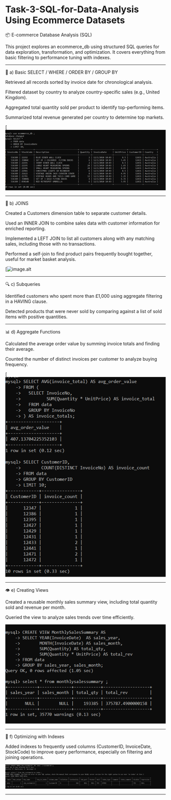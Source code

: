 # Task-3-SQL-for-Data-Analysis Using Ecommerce Datasets
📦 E-commerce Database Analysis (SQL)

This project explores an ecommerce_db using structured SQL queries for data exploration, transformation, and optimization. It covers everything from basic filtering to performance tuning with indexes.
___
 
🧾 a) Basic SELECT / WHERE / ORDER BY / GROUP BY

Retrieved all records sorted by invoice date for chronological analysis.

Filtered dataset by country to analyze country-specific sales (e.g., United Kingdom).

Aggregated total quantity sold per product to identify top-performing items.

Summarized total revenue generated per country to determine top markets.

[![image.alt](https://github.com/Saktalmale16/Task-3---Task-3-SQL-for-Data-Analysis/blob/main/1sql.PNG)
___

🔗 b) JOINS

Created a Customers dimension table to separate customer details.

Used an INNER JOIN to combine sales data with customer information for enriched reporting.

Implemented a LEFT JOIN to list all customers along with any matching sales, including those with no transactions.

Performed a self-join to find product pairs frequently bought together, useful for market basket analysis.

[![image.alt]([![image.alt](https://github.com/Saktalmale16/Task-3---Task-3-SQL-for-Data-Analysis/blob/main/1sql.PNG))

___

🔍 c) Subqueries

Identified customers who spent more than £1,000 using aggregate filtering in a HAVING clause.

Detected products that were never sold by comparing against a list of sold items with positive quantities.
___

📊 d) Aggregate Functions

Calculated the average order value by summing invoice totals and finding their average.

Counted the number of distinct invoices per customer to analyze buying frequency.

[![image.alt](https://github.com/Saktalmale16/Task-3---Task-3-SQL-for-Data-Analysis/blob/main/10%20%2C11sql.PNG)
___

👁️ e) Creating Views

Created a reusable monthly sales summary view, including total quantity sold and revenue per month.

Queried the view to analyze sales trends over time efficiently.

![image.alt](https://github.com/Saktalmale16/Task-3---Task-3-SQL-for-Data-Analysis/blob/main/11%20sql.PNG)
___

🚀 f) Optimizing with Indexes

Added indexes to frequently used columns (CustomerID, InvoiceDate, StockCode) to improve query performance, especially on filtering and joining operations.

![image.alt](https://github.com/Saktalmale16/Task-3---Task-3-SQL-for-Data-Analysis/blob/main/12%20sql.PNG)
___


